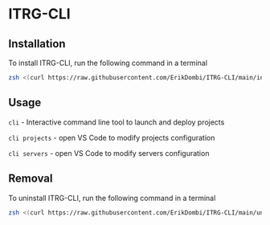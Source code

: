 # ITRG-CLI
## Installation
To install ITRG-CLI, run the following command in a terminal
```sh
zsh <(curl https://raw.githubusercontent.com/ErikDombi/ITRG-CLI/main/install.sh)
```

## Usage
`cli` - Interactive command line tool to launch and deploy projects

`cli projects` - open VS Code to modify projects configuration

`cli servers` - open VS Code to modify servers configuration

## Removal
To uninstall ITRG-CLI, run the following command in a terminal
```sh
zsh <(curl https://raw.githubusercontent.com/ErikDombi/ITRG-CLI/main/uninstall.sh)
```
